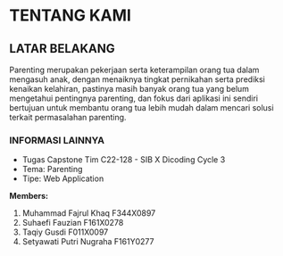 # TENTANG KAMI
## LATAR BELAKANG
Parenting merupakan pekerjaan serta keterampilan orang tua dalam mengasuh anak, dengan menaiknya tingkat pernikahan serta prediksi kenaikan kelahiran, pastinya masih banyak orang tua yang belum mengetahui pentingnya parenting, dan fokus dari aplikasi ini sendiri bertujuan untuk membantu orang tua lebih mudah dalam mencari solusi terkait permasalahan parenting.


### INFORMASI LAINNYA
+ Tugas Capstone Tim C22-128 - SIB X Dicoding Cycle 3
+ Tema: Parenting
+ Tipe: Web Application

**Members:**
1. Muhammad Fajrul Khaq F344X0897
2. Suhaefi Fauzian F161X0278
3. Taqiy Gusdi F011X0097
4. Setyawati Putri Nugraha F161Y0277
